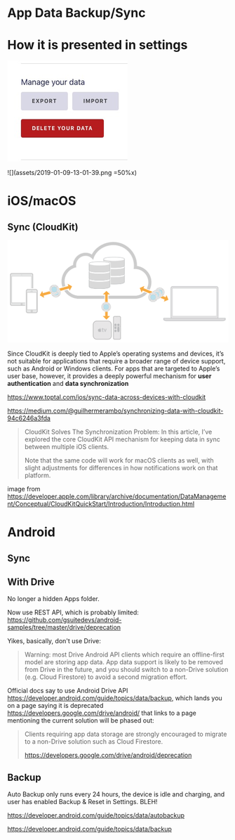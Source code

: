 # App Data Backup/Sync

# How it is presented in settings
![](assets/2019-01-09-11-15-48.png)

![](assets/2019-01-09-13-01-39.png =50%x)

# iOS/macOS
## Sync (CloudKit)
![](assets/2019-01-09-12-52-23.png)

Since CloudKit is deeply tied to Apple’s operating systems and devices, it’s not suitable for applications that require a broader range of device support, such as Android or Windows clients. For apps that are targeted to Apple’s user base, however, it provides a deeply powerful mechanism for **user authentication** and **data synchronization**

https://www.toptal.com/ios/sync-data-across-devices-with-cloudkit

https://medium.com/@guilhermerambo/synchronizing-data-with-cloudkit-94c6246a3fda

> CloudKit Solves The Synchronization Problem:
> In this article, I’ve explored the core CloudKit API mechanism for keeping data in sync between multiple iOS clients.
>
> Note that the same code will work for macOS clients as well, with slight adjustments for differences in how notifications work on that platform.

image from https://developer.apple.com/library/archive/documentation/DataManagement/Conceptual/CloudKitQuickStart/Introduction/Introduction.html

# Android
## Sync
## With Drive
No longer a hidden Apps folder.

Now use REST API, which is probably limited: https://github.com/gsuitedevs/android-samples/tree/master/drive/deprecation

Yikes, basically, don't use Drive:
> Warning: most Drive Android API clients which require an offline-first model are storing app data. App data support is likely to be removed from Drive in the future, and you should switch to a non-Drive solution (e.g. Cloud Firestore) to avoid a second migration effort.

Official docs say to use Android Drive API https://developer.android.com/guide/topics/data/backup, which lands you on a page saying it is deprecated https://developers.google.com/drive/android/ that links to a page mentioning the current solution will be phased out: 
> Clients requiring app data storage are strongly encouraged to migrate to a non-Drive solution such as Cloud Firestore.
> 
> https://developers.google.com/drive/android/deprecation


## Backup
Auto Backup only runs every 24 hours, the device is idle and charging, and user has enabled Backup & Reset in Settings. BLEH!

https://developer.android.com/guide/topics/data/autobackup

https://developer.android.com/guide/topics/data/backup